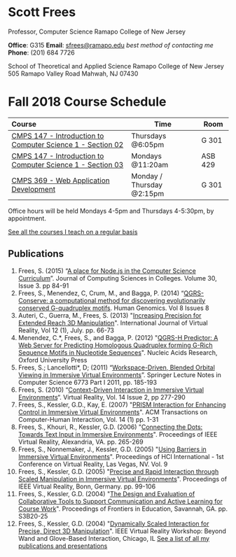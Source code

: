 
# Scott Frees
Professor, Computer Science
Ramapo College of New Jersey

**Office**:  G315
**Email**:  [sfrees@ramapo.edu](mailto:sfrees@ramapo.edu) *best method of contacting me*
**Phone**:  (201) 684 7726

School of Theoretical and Applied Science
Ramapo College of New Jersey
505 Ramapo Valley Road
Mahwah, NJ 07430

# Fall 2018 Course Schedule
|Course|Time|Room|
|:--|---|---|
|[CMPS 147 - Introduction to Computer Science 1 - Section 02](courses/cmps147/f18th)|Thursdays @6:05pm| G 301|
|[CMPS 147 - Introduction to Computer Science 1 - Section 03](courses/cmps147/f18m)|Mondays @11:20am| ASB 429|
|[CMPS 369 - Web Application Development](courses/cmps369)|Monday / Thursday @2:15pm| G 301|

Office hours will be held Mondays 4-5pm and Thursdays 4-5:30pm, by appointment.

[See all the courses I teach on a regular basis](courses/)

## Publications
1.	Frees, S. (2015) “[A place for Node.js in the Computer Science Curriculum](http://dl.acm.org/citation.cfm?id=2675341)”. Journal of Computing Sciences in Colleges. Volume 30, Issue 3.  pp 84-91
2.	Frees, S., Menendez, C, Crum, M., and Bagga, P. (2014) “[QGRS-Conserve:  a computational method for discovering evolutionarily conserved G-quadruplex motifs](http://www.humgenomics.com/content/8/1/8).  Human Genomics. Vol 8 Issues 8
3.	Auteri, C., Guerra, M., Frees, S. (2013) "[Increasing Precision for Extended Reach 3D Manipulation](pdf/ijvr2013.pdf)". International Journal of Virtual Reality, Vol 12 (1), July. pp. 66-73
4.	Menendez, C.*, Frees, S., and Bagga, P. (2012) "[QGRS-H Predictor: A Web Server for Predicting Homologous Quadruplex forming G-Rich Sequence Motifs in Nucleotide Sequences](pdf/gks422.pdf)". Nucleic Acids Research, Oxford University Press
5.	Frees, S.; Lancellotti*, D; (2011) “[Workspace-Driven, Blended Orbital Viewing in Immersive Virtual Environments](pdf/67730185.pdf)”.  Springer Lecture Notes in Computer Science 6773 Part I 2011, pp. 185-193
6.	Frees, S. (2010) “[Context-Driven Interaction in Immersive Virtual Environments](pdf/cdi.pdf)“.  Virtual Reality, Vol. 14 Issue 2, pp 277-290  
7.	Frees, S., Kessler, G.D., Kay, E. (2007) "[PRISM Interaction for Enhancing Control in Immersive Virtual Environments](pdf/prismtochi.pdf)". ACM Transactions on Computer-Human Interaction, Vol. 14 (1) pp. 1-31  
8.	Frees, S., Khouri, R., Kessler, G.D. (2006) "[Connecting the Dots: Towards Text Input in Immersive Environments](pdf/CTD-VR06-FINAL.pdf)". Proceedings of IEEE Virtual Reality, Alexandria, VA. pp. 265-269  
9.	Frees, S., Nonnemaker, J., Kessler, G.D. (2005) "[Using Barriers in Immersive Virtual Environments](pdf/freesHCI-VR.pdf)". Proceedings of HCI International - 1st Conference on Virtual Reality, Las Vegas, NV. Vol. 9
10.	Frees, S., Kessler, G.D. (2005) "[Precise and Rapid Interaction through Scaled Manipulation in Immersive Virtual Environments](pdf/FreesVR05.pdf)". Proceedings of IEEE Virtual Reality, Bonn, Germany. pp. 99-106  
11.	Frees, S., Kessler, G.D. (2004) "[The Design and Evaluation of Collaborative Tools to Support Communication and Active Learning for Course Work](pdf/cimelFIE2004.pdf)". Proceedings of Frontiers in Education, Savannah, GA. pp. S3B20-25  
12.	Frees, S., Kessler, G.D. (2004) "[Dynamically Scaled Interaction for Precise, Direct 3D Manipulation](pdf/ieeevr04.pdf)". IEEE Virtual Reality Workshop: Beyond Wand and Glove-Based Interaction, Chicago, IL
[See a list of all my publications and presentations](pubs.html)
